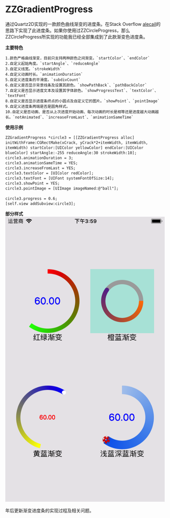 # ZZGradientProgress
通过Quartz2D实现的一款颜色曲线渐变的进度条。在Stack Overflow [alecail](https://stackoverflow.com/questions/11783114/draw-outer-half-circle-with-gradient-using-core-graphics-in-ios)的思路下实现了此进度条。如果你使用过ZZCircleProgress，那么ZZCircleProgress所实现的功能我已经全部集成到了此款渐变色进度条。

**主要特色**
```
1.颜色严格曲线渐变，目前只支持两种颜色之间渐变。`startColor`、`endColor`
2.自定义起始角度。`startAngle`、`reduceAngle`
3.自定义线宽。`strokeWidth`
4.自定义动画时长。`animationDuration`
5.自定义进度条的平滑度。`subdivCount`
6.自定义是否显示背景线条及设置其颜色。`showPathBack`、`pathBackColor`
7.自定义是否显示进度文本及设置其字体颜色。`showProgressText`、`textColor`、`textFont`
8.自定义是否显示进度条终点的小圆点及自定义它的图片。`showPoint`、`pointImage`
9.自定义进度条两端是否是圆角样式。
10.自定义是否动画、是否从上次进度开始动画、每次动画的时长是相等还是进度越大动画越长。`notAnimated`、`increaseFromLast`、`animationSameTime`
```

**使用示例**

```
ZZGradientProgress *circle3 = [[ZZGradientProgress alloc] initWithFrame:CGRectMake(xCrack, yCrack*2+itemWidth, itemWidth, itemWidth) startColor:[UIColor yellowColor] endColor:[UIColor blueColor] startAngle:-255 reduceAngle:30 strokeWidth:10];
circle3.animationDuration = 3;
circle3.animationSameTime = YES;
circle3.increaseFromLast = YES;
circle3.textColor = [UIColor redColor];
circle3.textFont = [UIFont systemFontOfSize:14];
circle3.showPoint = YES;
circle3.pointImage = [UIImage imageNamed:@"ball"];

circle3.progress = 0.6;
[self.view addSubview:circle3];

```


**部分样式**
</br>
![demo](https://github.com/zhouxing5311/ZZGradientProgress/blob/master/images/demo.png)



年后更新渐变进度条的实现过程及相关问题。
